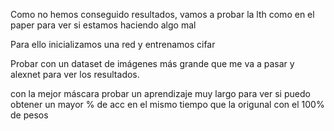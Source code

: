 Como no hemos conseguido resultados, vamos a probar la lth como en el paper para ver si estamos haciendo algo mal


Para ello inicializamos una red y entrenamos cifar 

Probar con un dataset de imágenes más grande que me va a pasar y alexnet para ver los resultados.

con la mejor máscara probar un aprendizaje muy largo para ver si puedo obtener un mayor % de acc en el mismo tiempo que la origunal con el 100% de pesos